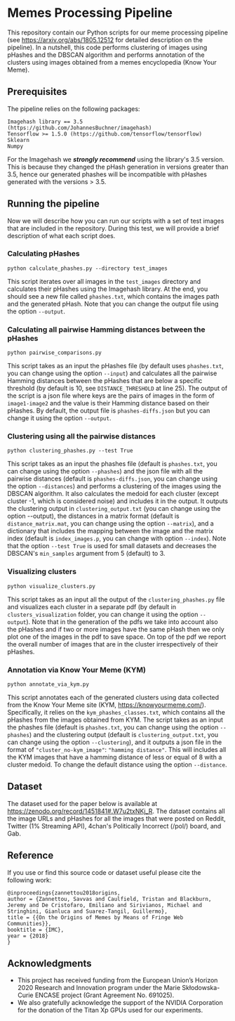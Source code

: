 # Memes Processing Pipeline

This repository contain our Python scripts for our meme processing pipeline (see https://arxiv.org/abs/1805.12512 for detailed description on the pipeline). In a nutshell, this code performs clustering of images using pHashes and the DBSCAN algorithm and performs annotation of the clusters using images obtained from a memes encyclopedia (Know Your Meme).


## Prerequisites

The pipeline relies on the following packages:
```
Imagehash library == 3.5 (https://github.com/JohannesBuchner/imagehash)
Tensorflow >= 1.5.0 (https://github.com/tensorflow/tensorflow)
Sklearn
Numpy 
```
For the Imagehash we ***strongly recommend*** using the library's 3.5 version. This is because they changed the pHash generation in versions greater than 3.5, hence our generated phashes will be incompatible with pHashes generated with the versions > 3.5.

## Running the pipeline

Now we will describe how you can run our scripts with a set of test images that are included in the repository. During this test, we will provide a brief description of what each script does.

### Calculating pHashes
```
python calculate_phashes.py --directory test_images
```
This script iterates over all images in the `test_images` directory and calculates their pHashes using the Imagehash library. At the end, you should see a new file called `phashes.txt`, which contains the images path and the generated pHash. Note that you can change the output file using the option `--output`.

### Calculating all pairwise Hamming distances between the pHashes
```
python pairwise_comparisons.py 
```
This script takes as an input the pHashes file (by default uses `phashes.txt`, you can change using the option `--input`) and calculates all the pairwise Hamming distances between the pHashes that are below a specific threshold (by default is 10, see `DISTANCE_THRESHOLD` at line 25). The output of the script is a json file where keys are the pairs of images in the form of `image1-image2` and the value is their Hamming distance based on their pHashes. By default, the output file is `phashes-diffs.json` but you can change it using the option `--output`.

### Clustering using all the pairwise distances
```
python clustering_phashes.py --test True
```
This script takes as an input the phashes file (default is `phashes.txt`, you can change using the option `--phashes`) and the json file with all the pairwise distances (default is `phashes-diffs.json`, you can change using the option `--distances`) and performs a clustering of the images using the DBSCAN algorithm. It also calculates the medoid for each cluster (except cluster -1, which is considered noise) and includes it in the output.
It outputs the clustering output in `clustering_output.txt` (you can change using the option --output), the distances in a matrix format (default is `distance_matrix.mat`, you can change using the option `--matrix`), and a dictionary that includes the mapping between the image and the matrix index (default is `index_images.p`, you can change with option `--index`).
Note that the option `--test True` is used for small datasets and decreases the DBSCAN's `min_samples` argument from 5 (default) to 3.

### Visualizing clusters
```
python visualize_clusters.py
```
This script takes as an input all the output of the `clustering_phashes.py` file and visualizes each cluster in a separate pdf (by default in `clusters_visualization` folder, you can change it using the option `--output`).
Note that in the generation of the pdfs we take into account also the pHashes and if two or more images have the same pHash then we only plot one of the images in the pdf to save space. On top of the pdf we report the overall number of images that are in the cluster irrespectively of their pHashes.

### Annotation via Know Your Meme (KYM)
```
python annotate_via_kym.py
```
This script annotates each of the generated clusters using data collected from the Know Your Meme site (KYM, https://knowyourmeme.com/). Specifically, it relies on the `kym_phashes_classes.txt`, which contains all the pHashes from the images obtained from KYM.
The script takes as an input the phashes file (default is `phashes.txt`, you can change using the option `--phashes`) and the clustering output (default is `clustering_output.txt`, you can change using the option `--clustering`), and it outputs a json file in the format of `"cluster_no-kym_image"`: `"hamming distance"`. 
This will includes all the KYM images that have a hamming distance of less or equal of 8 with a cluster medoid. To change the default distance using the option `--distance`.

## Dataset
The dataset used for the paper below is available at https://zenodo.org/record/1451841#.W7u2txNKj_R. The dataset contains all the image URLs and pHashes for all the images that were posted on Reddit, Twitter (1% Streaming API), 4chan's Politically Incorrect (/pol/) board, and Gab.

## Reference
If you use or find this source code or dataset useful please cite the following work:

    @inproceedings{zannettou2018origins,
    author = {Zannettou, Savvas and Caulfield, Tristan and Blackburn, Jeremy and De Cristofaro, Emiliano and Sirivianos, Michael and Stringhini, Gianluca and Suarez-Tangil, Guillermo},
    title = {{On the Origins of Memes by Means of Fringe Web Communities}},
    booktitle = {IMC},
    year = {2018}
    }


## Acknowledgments

* This project has received funding from the European Union’s Horizon 2020 Research and Innovation program under the Marie Skłodowska-Curie ENCASE project (Grant Agreement No. 691025).
* We also gratefully acknowledge the support of the NVIDIA Corporation for the donation of the Titan Xp GPUs used for our experiments.
